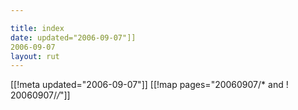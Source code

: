 ```yaml
---

title: index
date: updated="2006-09-07"]]
2006-09-07
layout: rut
---
```


[[!meta updated="2006-09-07"]]
[[!map pages="20060907/* and ! 20060907/*/*"]]
